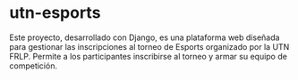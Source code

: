 # utn-esports
Este proyecto, desarrollado con Django, es una plataforma web diseñada para gestionar las inscripciones al torneo de Esports organizado por la UTN FRLP. Permite a los participantes inscribirse al torneo y armar su equipo de competición.
